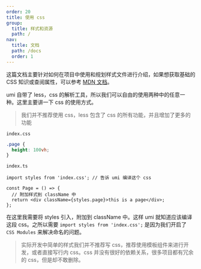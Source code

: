 ```yaml
---
order: 20
title: 使用 css
group:
  title: 样式和资源
  path: /
nav:
  title: 文档
  path: /docs
  order: 1
---
```


这篇文档主要针对如何在项目中使用和规划样式文件进行介绍，如果想获取基础的 CSS 知识或查阅属性，可以参考 [MDN 文档](https://developer.mozilla.org/zh-CN/docs/Web/CSS/Reference)。

umi 自带了 less，css 的解析工具，所以我们可以自由的使用两种中的任意一种。这里主要讲一下 css 的使用方式。

> 我们并不推荐使用 css，less 包含了 css 的所有功能，并且增加了更多的功能

`index.css`

```css
.page {
  height: 100vh;
}
```

`index.ts`

```tsx | pure
import styles from 'index.css'; // 告诉 umi 编译这个 css

const Page = () => {
  // 附加样式到 className 中
  return <div className={styles.page}>this is a page</div>;
};
```

在这里我需要将 styles 引入，附加到 className 中。这样 umi 就知道应该编译这段 css。之所以需要 `import styles from 'index.css';` 是因为我们开启了 `CSS Modules` 来解决命名的问题。

> 实际开发中简单的样式我们并不推荐写 css，推荐使用模板组件来进行开发，或者直接写行内 css。css 并没有很好的依赖关系，很多项目都有冗余的 css，但是却不敢删除。
